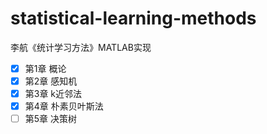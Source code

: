 # statistical-learning-methods
 李航《统计学习方法》MATLAB实现

- [x] 第1章 概论
- [x] 第2章 感知机
- [x] 第3章 k近邻法
- [x] 第4章 朴素贝叶斯法
- [ ] 第5章 决策树
